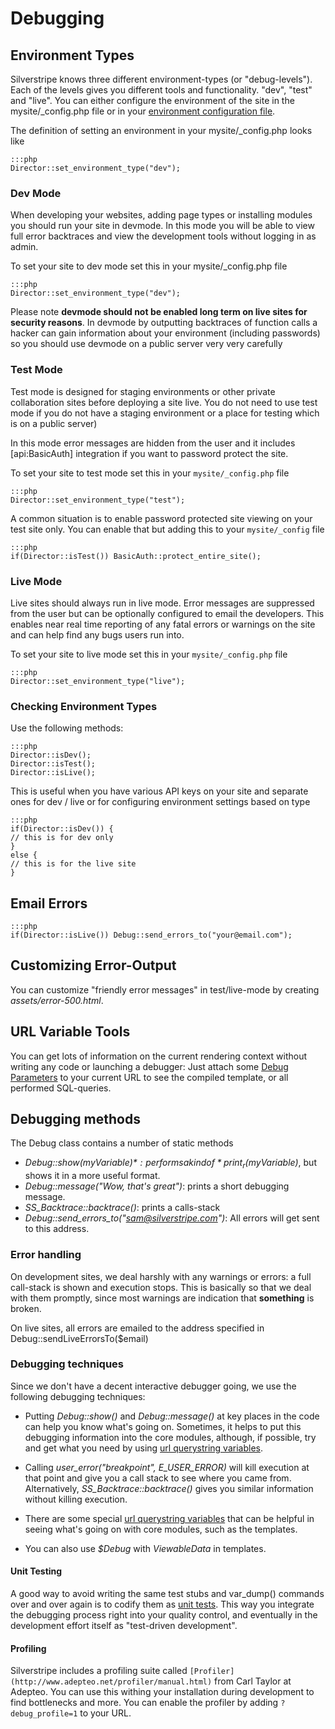 # Debugging

## Environment Types

Silverstripe knows three different environment-types (or "debug-levels"). Each of the levels gives you different tools
and functionality. "dev", "test" and "live". You can either configure the environment of the site in the
mysite/_config.php file or in your [environment configuration file](/topics/environment-management).

The definition of setting an environment in your mysite/_config.php looks like

	:::php
	Director::set_environment_type("dev");

### Dev Mode

When developing your websites, adding page types or installing modules you should run your site in devmode. In this mode
you will be able to view full error backtraces and view the development tools without logging in as admin.

To set your site to dev mode set this in your mysite/_config.php file

	:::php
	Director::set_environment_type("dev");


Please note **devmode should not be enabled long term on live sites for security reasons**. In devmode by outputting
backtraces of function calls a hacker can gain information about your environment (including passwords) so you should
use devmode on a public server very very carefully


### Test Mode

Test mode is designed for staging environments or other private collaboration sites before deploying a site live. You do
not need to use test mode if you do not have a staging environment or a place for testing which is on a public server)

In this mode error messages are hidden from the user and it includes [api:BasicAuth] integration if you want to password
protect the site.

To set your site to test mode set this in your `mysite/_config.php` file

	:::php
	Director::set_environment_type("test");


A common situation is to enable password protected site viewing on your test site only. You can enable that but adding
this to your `mysite/_config` file

	:::php
	if(Director::isTest()) BasicAuth::protect_entire_site();


### Live Mode

Live sites should always run in live mode. Error messages are suppressed from the user but can be optionally configured
to email the developers. This enables near real time reporting of any fatal errors or warnings on the site and can help
find any bugs users run into.

To set your site to live mode set this in your `mysite/_config.php` file

	:::php
	Director::set_environment_type("live");



### Checking Environment Types

Use the following methods:

	:::php
	Director::isDev();
	Director::isTest();
	Director::isLive();


This is useful when you have various API keys on your site and separate ones for dev / live or for configuring
environment settings based on type 

	:::php
	if(Director::isDev()) {
	// this is for dev only
	}
	else {
	// this is for the live site
	}


## Email Errors

	:::php
	if(Director::isLive()) Debug::send_errors_to("your@email.com");


## Customizing Error-Output

You can customize "friendly error messages" in test/live-mode by creating *assets/error-500.html*.

## URL Variable Tools

You can get lots of information on the current rendering context without writing any code or launching a debugger: Just
attach some [Debug Parameters](/reference/urlvariabletools) to your current URL to see the compiled template, or all performed
SQL-queries.

## Debugging methods

The Debug class contains a number of static methods

*  *Debug::show($myVariable)*: performs a kind of *print_r($myVariable)*, but shows it in a more useful format.
*  *Debug::message("Wow, that's great")*: prints a short debugging message.
*  *SS_Backtrace::backtrace()*: prints a calls-stack
*  *Debug::send_errors_to("sam@silverstripe.com")*: All errors will get sent to this address.

### Error handling

On development sites, we deal harshly with any warnings or errors: a full call-stack is shown and execution stops.  This
is basically so that we deal with them promptly, since most warnings are indication that **something** is broken.

On live sites, all errors are emailed to the address specified in Debug::sendLiveErrorsTo($email)

### Debugging techniques

Since we don't have a decent interactive debugger going, we use the following debugging techniques:

*  Putting *Debug::show()* and *Debug::message()* at key places in the code can help you know what's going on. 
Sometimes, it helps to put this debugging information into the core modules, although, if possible, try and get what you
need by using [url querystring variables](/reference/urlvariabletools).

*  Calling *user_error("breakpoint", E_USER_ERROR)* will kill execution at that point and give you a call stack to see
where you came from.  Alternatively, *SS_Backtrace::backtrace()* gives you similar information without killing
execution.

*  There are some special [url querystring variables](/reference/urlvariabletools) that can be helpful in seeing what's going on
with core modules, such as the templates.

*  You can also use *$Debug* with *ViewableData* in templates.

#### Unit Testing

A good way to avoid writing the same test stubs and var_dump()
commands over and over again is to codify them as
[unit tests](/topics/testing). This way you integrate the debugging
process right into your quality control, and eventually in the
development effort itself as "test-driven development".

#### Profiling

Silverstripe includes a profiling suite called `[Profiler](http://www.adepteo.net/profiler/manual.html)` from Carl Taylor
at Adepteo.  You can use this withing your installation during development to find bottlenecks and more. You can enable
the profiler by adding `?debug_profile=1` to your URL.

